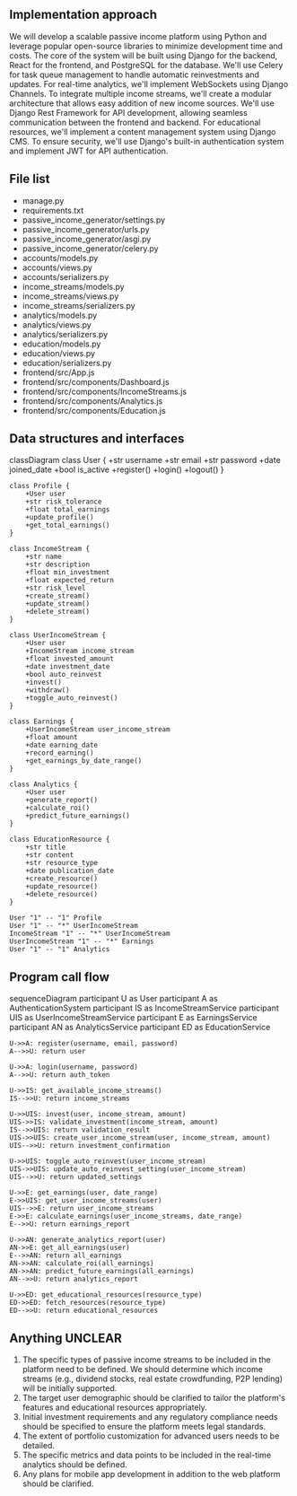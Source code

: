 ## Implementation approach

We will develop a scalable passive income platform using Python and leverage popular open-source libraries to minimize development time and costs. The core of the system will be built using Django for the backend, React for the frontend, and PostgreSQL for the database. We'll use Celery for task queue management to handle automatic reinvestments and updates. For real-time analytics, we'll implement WebSockets using Django Channels. To integrate multiple income streams, we'll create a modular architecture that allows easy addition of new income sources. We'll use Django Rest Framework for API development, allowing seamless communication between the frontend and backend. For educational resources, we'll implement a content management system using Django CMS. To ensure security, we'll use Django's built-in authentication system and implement JWT for API authentication.

## File list

- manage.py
- requirements.txt
- passive_income_generator/settings.py
- passive_income_generator/urls.py
- passive_income_generator/asgi.py
- passive_income_generator/celery.py
- accounts/models.py
- accounts/views.py
- accounts/serializers.py
- income_streams/models.py
- income_streams/views.py
- income_streams/serializers.py
- analytics/models.py
- analytics/views.py
- analytics/serializers.py
- education/models.py
- education/views.py
- education/serializers.py
- frontend/src/App.js
- frontend/src/components/Dashboard.js
- frontend/src/components/IncomeStreams.js
- frontend/src/components/Analytics.js
- frontend/src/components/Education.js

## Data structures and interfaces


classDiagram
    class User {
        +str username
        +str email
        +str password
        +date joined_date
        +bool is_active
        +register()
        +login()
        +logout()
    }

    class Profile {
        +User user
        +str risk_tolerance
        +float total_earnings
        +update_profile()
        +get_total_earnings()
    }

    class IncomeStream {
        +str name
        +str description
        +float min_investment
        +float expected_return
        +str risk_level
        +create_stream()
        +update_stream()
        +delete_stream()
    }

    class UserIncomeStream {
        +User user
        +IncomeStream income_stream
        +float invested_amount
        +date investment_date
        +bool auto_reinvest
        +invest()
        +withdraw()
        +toggle_auto_reinvest()
    }

    class Earnings {
        +UserIncomeStream user_income_stream
        +float amount
        +date earning_date
        +record_earning()
        +get_earnings_by_date_range()
    }

    class Analytics {
        +User user
        +generate_report()
        +calculate_roi()
        +predict_future_earnings()
    }

    class EducationResource {
        +str title
        +str content
        +str resource_type
        +date publication_date
        +create_resource()
        +update_resource()
        +delete_resource()
    }

    User "1" -- "1" Profile
    User "1" -- "*" UserIncomeStream
    IncomeStream "1" -- "*" UserIncomeStream
    UserIncomeStream "1" -- "*" Earnings
    User "1" -- "1" Analytics


## Program call flow


sequenceDiagram
    participant U as User
    participant A as AuthenticationSystem
    participant IS as IncomeStreamService
    participant UIS as UserIncomeStreamService
    participant E as EarningsService
    participant AN as AnalyticsService
    participant ED as EducationService

    U->>A: register(username, email, password)
    A-->>U: return user

    U->>A: login(username, password)
    A-->>U: return auth_token

    U->>IS: get_available_income_streams()
    IS-->>U: return income_streams

    U->>UIS: invest(user, income_stream, amount)
    UIS->>IS: validate_investment(income_stream, amount)
    IS-->>UIS: return validation_result
    UIS->>UIS: create_user_income_stream(user, income_stream, amount)
    UIS-->>U: return investment_confirmation

    U->>UIS: toggle_auto_reinvest(user_income_stream)
    UIS->>UIS: update_auto_reinvest_setting(user_income_stream)
    UIS-->>U: return updated_settings

    U->>E: get_earnings(user, date_range)
    E->>UIS: get_user_income_streams(user)
    UIS-->>E: return user_income_streams
    E->>E: calculate_earnings(user_income_streams, date_range)
    E-->>U: return earnings_report

    U->>AN: generate_analytics_report(user)
    AN->>E: get_all_earnings(user)
    E-->>AN: return all_earnings
    AN->>AN: calculate_roi(all_earnings)
    AN->>AN: predict_future_earnings(all_earnings)
    AN-->>U: return analytics_report

    U->>ED: get_educational_resources(resource_type)
    ED->>ED: fetch_resources(resource_type)
    ED-->>U: return educational_resources


## Anything UNCLEAR

1. The specific types of passive income streams to be included in the platform need to be defined. We should determine which income streams (e.g., dividend stocks, real estate crowdfunding, P2P lending) will be initially supported.
2. The target user demographic should be clarified to tailor the platform's features and educational resources appropriately.
3. Initial investment requirements and any regulatory compliance needs should be specified to ensure the platform meets legal standards.
4. The extent of portfolio customization for advanced users needs to be detailed.
5. The specific metrics and data points to be included in the real-time analytics should be defined.
6. Any plans for mobile app development in addition to the web platform should be clarified.

